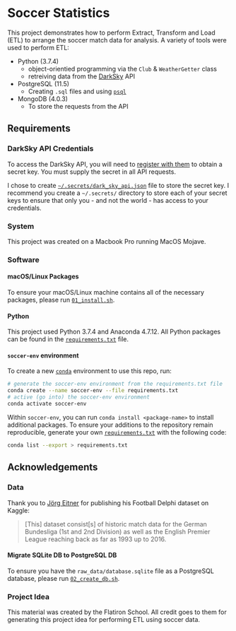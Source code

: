 # Soccer Statistics

This project demonstrates how to perform Extract, Transform and Load (ETL) to arrange the soccer match data for analysis. A variety of tools were used to perform ETL:

* Python (3.7.4)
    + object-orientied programming via the `Club` & `WeatherGetter` class
    + retreiving data from the [DarkSky](https://darksky.net/dev) API
* PostgreSQL (11.5)
    + Creating `.sql` files and using [`psql`](https://www.postgresql.org/docs/11/app-psql.html)
* MongoDB (4.0.3)
    + To store the requests from the API

## Requirements

### DarkSky API Credentials

To access the DarkSky API, you will need to [register with them](https://darksky.net/dev) to obtain a secret key. You must supply the secret in all API requests.

I chose to create [`~/.secrets/dark_sky_api.json`](python/weathergetter.py#L6) file to store the secret key. I recommend you create a `~/.secrets/` directory to store each of your secret keys to ensure that only you - and not the world - has access to your credentials.

### System

This project was created on a Macbook Pro running MacOS Mojave.

### Software

#### macOS/Linux Packages

To ensure your macOS/Linux machine contains all of the necessary packages, please run [`01_install.sh`](install.sh).

#### Python

This project used Python 3.7.4 and Anaconda 4.7.12. All Python packages can be found in the [`requirements.txt`](requirements.txt) file.

#### `soccer-env` environment
To create a new [`conda`](https://docs.conda.io/projects/conda/en/latest/user-guide/concepts/environments.html) environment to use this repo, run:

```bash
# generate the soccer-env environment from the requirements.txt file
conda create --name soccer-env --file requirements.txt
# active (go into) the soccer-env environment
conda activate soccer-env
```

Within `soccer-env`, you can run `conda install <package-name>` to install additional packages. To ensure your additions to the repository remain reproducible, generate your own [`requirements.txt`](requirements.txt) with the following code:

```bash
conda list --export > requirements.txt
```

## Acknowledgements

### Data

Thank you to [Jörg Eitner](https://www.kaggle.com/laudanum) for publishing his Football Delphi dataset on Kaggle:

> [This] dataset consist[s] of historic match data for the German Bundesliga (1st and 2nd Division) as well as the English Premier League reaching back as far as 1993 up to 2016. 

#### Migrate SQLite DB to PostgreSQL DB

To ensure you have the `raw_data/database.sqlite` file as a PostgreSQL database, please run [`02_create_db.sh`](02_create_db.sh).

### Project Idea

This material was created by the Flatiron School. All credit goes to them for generating this project idea for performing ETL using soccer data.

